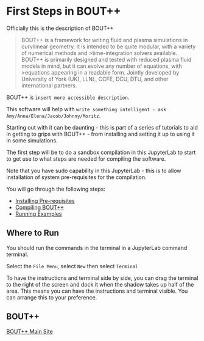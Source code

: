 # First Steps in BOUT++

Officially this is the description of BOUT++

>BOUT++ is a framework for writing fluid and plasma simulations in curvilinear geometry. It is intended to be quite modular, with a variety of numerical methods and >time-integration solvers available. BOUT++ is primarily designed and tested with reduced plasma fluid models in mind, but it can evolve any number of equations, with >equations appearing in a readable form.
>Jointly developed by University of York (UK), LLNL, CCFE, DCU, DTU, and other international partners.

BOUT++ is `insert more accessible description`.

This software will help with `write something intelligent - ask Amy/Anna/Elena/Jacob/Johnny/Moritz`.

Starting out with it can be daunting - this is part of a series of tutorials to aid in getting to grips with BOUT++ - from installing and setting it up to using it in some simulations.

The first step will be to do a sandbox compilation in this JupyterLab to start to get use to what steps are needed for compiling the software.

Note that you have sudo capability in this JupyterLab - this is to allow installation of system pre-requisites for the compilation.

You will go through the following steps:

- [Installing Pre-requisites](step1.md)
- [Compiling BOUT++](step2.md)
- [Running Examples](step3.md)

## Where to Run

You should run the commands in the terminal in a JupyterLab command terminal.

Select the `File Menu`, select `New` then select `Terminal`

To have the instructions and terminal side by side, you can drag the terminal to the right of the screen and dock it when the shadow takes up half of the area. This means you can have the instructions and terminal visible. You can arrange this to your preference.

## BOUT++

[BOUT++ Main Site](https://boutproject.github.io/)
